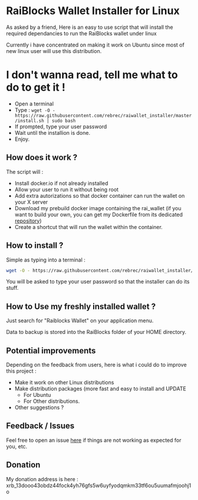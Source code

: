 # RaiBlocks Wallet Installer for Linux


As asked by a friend,
Here is an easy to use script that will install the required dependancies to run the RaiBlocks wallet under linux

Currently i have concentrated on making it work on Ubuntu since most of new linux user will use this distribution.

# I don't wanna read, tell me what to do to get it ! 
- Open a terminal 
- Type : `wget -O - https://raw.githubusercontent.com/rebrec/raiwallet_installer/master/install.sh | sudo bash`
- If prompted, type your user password
- Wait until the installion is done.
- Enjoy.


## How does it work ?

The script will :
- Install docker.io if not already installed
- Allow your user to run it without being root
- Add extra autorizations so that docker container can run the wallet on your X server
- Download my prebuild docker image containing the rai_wallet (if you want to build your own, you can get my Dockerfile from its dedicated [repository](https://github.com/rebrec/raiwallet_docker_container))
- Create a shortcut that will run the wallet within the container.


## How to install ?

Simple as typing into a terminal : 

``` bash
wget -O - https://raw.githubusercontent.com/rebrec/raiwallet_installer/master/install.sh | sudo bash
```
You will be asked to type your user password so that the installer can do its stuff.



## How to Use my freshly installed wallet ?

Just search for "Raiblocks Wallet" on your application menu.

Data to backup is stored into the RaiBlocks folder of your HOME directory.


## Potential improvements

Depending on the feedback from users, here is what i could do to improve this project :

- Make it work on other Linux distributions
- Make distribution packages (more fast and easy to install and UPDATE
  - For Ubuntu
  - For Other distributions.
- Other suggestions ?


## Feedback / Issues

Feel free to open an issue [here](https://github.com/rebrec/raiwallet_installer/issues) if things are not working as expected for you, etc.


## Donation

My donation address is here : xrb_13dooo43obdz44fock4yh76gfs5w6uyfyodqmkm33tf6ou5uumafmjoohj1o

